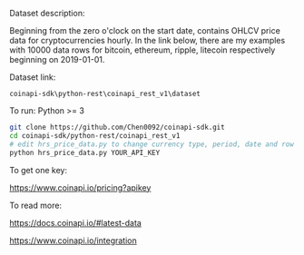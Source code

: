 Dataset description:

Beginning from the zero o'clock on the start date, contains OHLCV price data for cryptocurrencies hourly. In the link below, there are my examples with 10000 data rows for bitcoin, ethereum, ripple, litecoin respectively beginning on 2019-01-01.

Dataset link:

`coinapi-sdk\python-rest\coinapi_rest_v1\dataset`

To run: Python >= 3

```bash
git clone https://github.com/Chen0092/coinapi-sdk.git
cd coinapi-sdk/python-rest/coinapi_rest_v1
# edit hrs_price_data.py to change currency type, period, date and row limitations  
python hrs_price_data.py YOUR_API_KEY
```

To get one key:

 https://www.coinapi.io/pricing?apikey 

To read more:

 https://docs.coinapi.io/#latest-data

 https://www.coinapi.io/integration 